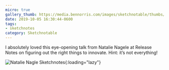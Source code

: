 ```yaml
---
micro: true
gallery_thumb: https://media.bennorris.com/images/sketchnotable/thumbs/release-notes-2019-nagele.jpg
date: 2019-10-05 16:30:44-0600
tags:
- sketchnotes
category: Sketchnotable
---
```


I absolutely loved this eye-opening talk from Natalie Nagele at Release Notes on figuring out the right things to innovate. Hint: it’s not everything!

![Natalie Nagle Sketchnotes](https://media.bennorris.com/images/sketchnotable/release-notes-2019/release-notes-2019-nagele.jpg){:loading="lazy"}